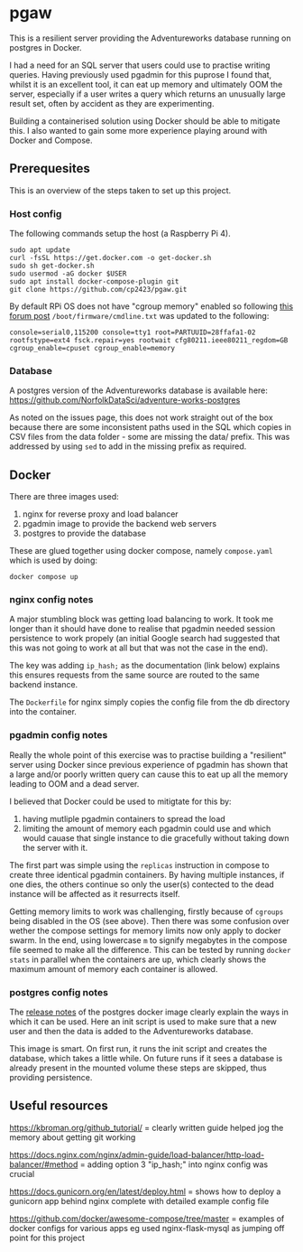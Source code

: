 # pgaw
This is a resilient server providing the Adventureworks database
running on postgres in Docker.

I had a need for an SQL server that users could use to practise writing
queries. Having previously used pgadmin for this puprose I found that, 
whilst it is an excellent tool, it can eat up memory and ultimately OOM
the server, especially if a user writes a query which returns an
unusually large result set, often by accident as they are experimenting.

Building a containerised solution using Docker should be able to mitigate
this. I also wanted to gain some more experience playing around with Docker
and Compose.

## Prerequesites

This is an overview of the steps taken to set up this project.

### Host config

The following commands setup the host (a Raspberry Pi 4).

```
sudo apt update
curl -fsSL https://get.docker.com -o get-docker.sh
sudo sh get-docker.sh
sudo usermod -aG docker $USER
sudo apt install docker-compose-plugin git
git clone https://github.com/cp2423/pgaw.git
```

By default RPi OS does not have "cgroup memory" enabled so following
[this forum post](https://forums.raspberrypi.com/viewtopic.php?t=203128)
`/boot/firmware/cmdline.txt` was updated to the following:
```
console=serial0,115200 console=tty1 root=PARTUUID=28ffafa1-02 rootfstype=ext4 fsck.repair=yes rootwait cfg80211.ieee80211_regdom=GB cgroup_enable=cpuset cgroup_enable=memory
```


### Database

A postgres version of the Adventureworks database is available here: 
https://github.com/NorfolkDataSci/adventure-works-postgres

As noted on the issues page, this does not work straight out of the box
because there are some inconsistent paths used in the SQL which copies
in CSV files from the data folder - some are missing the data/ prefix.
This was addressed by using `sed` to add in the missing prefix as required.

## Docker

There are three images used:

1. nginx for reverse proxy and load balancer
2. pgadmin image to provide the backend web servers
3. postgres to provide the database

These are glued together using docker compose, namely `compose.yaml` which
is used by doing:
```
docker compose up
```

### nginx config notes

A major stumbling block was getting load balancing to work. It took me
longer than it should have done to realise that pgadmin needed
session persistence to work propely (an initial Google search had
suggested that this was not going to work at all but that was not 
the case in the end).

The key was adding `ip_hash;` as the documentation (link below)
explains this ensures requests from the same source are routed
to the same backend instance.

The `Dockerfile` for nginx simply copies the config file from the db
directory into the container.

### pgadmin config notes

Really the whole point of this exercise was to practise building a
"resilient" server using Docker since previous experience of 
pgadmin has shown that a large and/or poorly written query can
cause this to eat up all the memory leading to OOM and a dead 
server.

I believed that Docker could be used to mitigtate for this by:

1. having mutliple pgadmin containers to spread the load
2. limiting the amount of memory each pgadmin could use and
which would cauase that single instance to die gracefully
without taking down the server with it.

The first part was simple using the `replicas` instruction in
compose to create three identical pgadmin containers. By having
multiple instances, if one dies, the others continue so only the
user(s) contected to the dead instance will be affected as it
resurrects itself.

Getting memory limits to work was challenging, firstly 
because of `cgroups` being disabled in the OS (see above).
Then there was some confusion over wether the compose 
settings for memory limits now only apply to docker swarm.
In the end, using lowercase `m` to signify megabytes in
the compose file seemed to make all the difference. This
can be tested by running `docker stats` in parallel when 
the containers are up, which clearly shows the maximum 
amount of memory each container is allowed.

### postgres config notes

The [release notes](https://hub.docker.com/_/postgres) of the
postgres docker image clearly explain the ways in which it 
can be used. Here an init script is used to make sure that 
a new user and then the data is added to the Adventureworks
database.

This image is smart. On first run, it runs the init script
and creates the database, which takes a little while. On future
runs if it sees a database is already present in the mounted 
volume these steps are skipped, thus providing persistence.

## Useful resources
https://kbroman.org/github_tutorial/ = clearly written guide helped jog the
memory about getting git working

https://docs.nginx.com/nginx/admin-guide/load-balancer/http-load-balancer/#method
= adding option 3 "ip_hash;" into nginx config was crucial

https://docs.gunicorn.org/en/latest/deploy.html = shows how to deploy a
gunicorn app behind nginx complete with detailed example config file

https://github.com/docker/awesome-compose/tree/master = examples of docker
configs for various apps eg used nginx-flask-mysql as jumping off point for
this project
